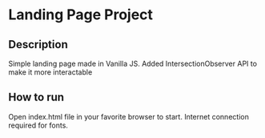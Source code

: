 # Landing Page Project

## Description
Simple landing page made in Vanilla JS. Added IntersectionObserver API to make it more interactable

## How to run
Open index.html file in your favorite browser to start. Internet connection required for fonts.

